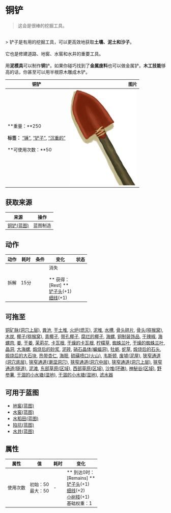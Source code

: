 # 铜铲  
> 这会是很棒的挖掘工具。  
<br>  
> 铲子是有用的挖掘工具，可以更高效地获取<b>土壤、泥土和沙子</b>。<br><br>它也是修建道路、地窖、水窖和水井的重要工具。<br><br>用<b>泥模具</b>可以制作<b>铜</b>铲。如果你碰巧找到了<b>金属废料</b>也可以做金属铲。<b>木工技能</b>够高的话，你甚至可以用半根原木雕成木铲。  
  
  铜铲  |   图片   
 ----  |  ----:   
 **重量：**250<br><br>**标签：**	[“锤”](tag_Hammer.md), [“铲子”](tag_Shovel.md), [“沉重的”](tag_Heavy.md)<br><br>**可使用次数：**50  |  <img decoding="async" src="Sprite/CopperShovel.png" href="a.md" style="max-width:300px;max-height:300px;">   
  
## 获取来源  
来源  |  操作  
----  |  ----  
[铜铲(蓝图)](Bp_CopperShovel.md)  |  蓝图制造  
## 动作  
动作  |  耗时  |  条件  |  变化  |  状态  
----  |  ----  |  ----  |  ----  |  ----  
拆解<br>  |  15分  |    |  消失<br><br>** 获得： **<br>** [Rest] **<br>  [铲子头](ShovelHead.md)(+1)<br>  [细线](CordFiber.md)(+1)<br>  |    
## 可拖至  
[铜矿脉(洞穴上层)](CopperVein.md), [粪池](Cesspool.md), [干土堆](DirtPile.md), [火炉(熄灭)](StoveExtinguished.md), [泥堆](MudPile.md), [水槽](WateringTrough.md), [骨头碎片](BoneSplinters.md), [骨头(猕猴窝)](Bones.md), [木炭](Charcoal.md), [椰子(猕猴窝)](Coconut.md), [青椰子](CoconutHusked.md), [带孔椰子](CoconutPerforated.md), [腐烂的椰子](CoconutRotten.md), [海螺](Conch.md), [铜制装饰品](CopperDecoration_Mold.md), [干辣椒](ChiliesDried.md), [海螺肉](ConchMeat.md), [姜](Ginger.md), [干姜](GingerDried.md), [茉莉花](JasmineFlowers.md), [卡瓦根](KavaRoot.md), [干燥的卡瓦根](KavaRootDried.md), [柠檬草](LemongrassStalks.md), [蜘蛛兰叶](SpiderLilyLeaves.md), [干燥的蜘蛛兰叶](SpiderLilyLeavesDried.md), [晶洞](Geode.md), [大海螺](GiantConch.md), [煅烧后的砂浆](MortarBurnt.md), [泥砖](MudBrick.md), [硝石晶体(蝙蝠洞)](NiterCrystals.md), [牡蛎](Oyster.md), [蛇草](SnakeGrass.md), [煅烧后的石头](StoneBurnt.md), [煅烧后的大石块](StoneHeavyBurnt.md), [热带杏仁](TropicalAlmonds.md), [海胆](Urchin.md), [硫磺喷口(火山)](VentBrimstone.md), [韦斯顿](Weston.md), [废墟(泥屋)](Debris.md), [狭窄通道(洞穴底层)](CrystalChamberEntranceClosed.md), [狭窄通道(潮湿洞穴)](DarkCaveCaveEntranceClosed.md), [狭窄通道(洞穴中层)](DarkChamberCaveEntranceClosed.md), [狭窄通道(洞穴上层)](FloodedChamberEntranceClosed.md), [狭窄通道(隧道)](HighChamberEntranceClosed.md), [泥滩](MudDeposit.md), [东部草原(区域)](GrasslandsE.md), [西部草原(区域)](GrasslandsW.md), [沙堆(环礁)](SandSource.md), [神秘谷(区域)](SecretValley.md), [野参薯](YamPlant.md), [干涸的小水塘(湿地)](Puddle.md), [干涸的小水塘(湿地)](Puddle.md), [滤水器](WaterFilter.md)  
## 可用于蓝图  
- [地窖(蓝图)](Bp_Cellar.md)  
- [水窖(蓝图)](Bp_Cistern.md)  
- [水稻田(蓝图)](Bp_RicePaddy.md)  
- [陷坑(蓝图)](Bp_TrappingPit.md)  
- [水井(蓝图)](Bp_Well.md)  
  
  
## 属性   
属性  |  值  |  耗时  |  变化  
----  |  ----  |  ----  |  ----  
使用次数  |  初始：50<br>最大：50  |  -  |  ** 到达0时： **<br>** [Remains] **<br>  [铲子头](ShovelHead.md)(+1)<br>  [细线](CordFiber.md)(+2)<br>  [小树枝](Sticks.md)(+1)<br>基础权重：1<br>  
